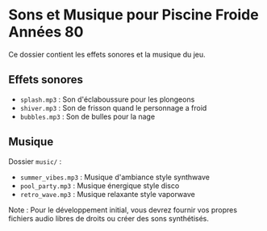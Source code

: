 # Sons et Musique pour Piscine Froide Années 80

Ce dossier contient les effets sonores et la musique du jeu.

## Effets sonores
- `splash.mp3` : Son d'éclaboussure pour les plongeons
- `shiver.mp3` : Son de frisson quand le personnage a froid
- `bubbles.mp3` : Son de bulles pour la nage

## Musique
Dossier `music/` :
- `summer_vibes.mp3` : Musique d'ambiance style synthwave
- `pool_party.mp3` : Musique énergique style disco
- `retro_wave.mp3` : Musique relaxante style vaporwave

Note : Pour le développement initial, vous devrez fournir vos propres fichiers audio libres de droits ou créer des sons synthétisés.
